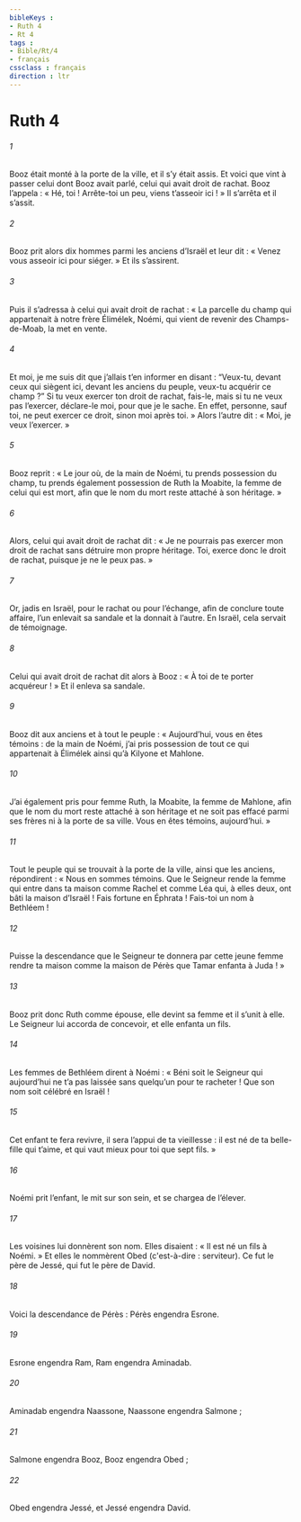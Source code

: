 ```yaml
---
bibleKeys : 
- Ruth 4
- Rt 4
tags : 
- Bible/Rt/4
- français
cssclass : français
direction : ltr
---
```


# Ruth 4

###### 1
Booz était monté à la porte de la ville, et il s’y était assis. Et voici que vint à passer celui dont Booz avait parlé, celui qui avait droit de rachat. Booz l’appela : « Hé, toi ! Arrête-toi un peu, viens t’asseoir ici ! » Il s’arrêta et il s’assit.
###### 2
Booz prit alors dix hommes parmi les anciens d’Israël et leur dit : « Venez vous asseoir ici pour siéger. » Et ils s’assirent.
###### 3
Puis il s’adressa à celui qui avait droit de rachat : « La parcelle du champ qui appartenait à notre frère Élimélek, Noémi, qui vient de revenir des Champs-de-Moab, la met en vente.
###### 4
Et moi, je me suis dit que j’allais t’en informer en disant : “Veux-tu, devant ceux qui siègent ici, devant les anciens du peuple, veux-tu acquérir ce champ ?” Si tu veux exercer ton droit de rachat, fais-le, mais si tu ne veux pas l’exercer, déclare-le moi, pour que je le sache. En effet, personne, sauf toi, ne peut exercer ce droit, sinon moi après toi. » Alors l’autre dit : « Moi, je veux l’exercer. »
###### 5
Booz reprit : « Le jour où, de la main de Noémi, tu prends possession du champ, tu prends également possession de Ruth la Moabite, la femme de celui qui est mort, afin que le nom du mort reste attaché à son héritage. »
###### 6
Alors, celui qui avait droit de rachat dit : « Je ne pourrais pas exercer mon droit de rachat sans détruire mon propre héritage. Toi, exerce donc le droit de rachat, puisque je ne le peux pas. »
###### 7
Or, jadis en Israël, pour le rachat ou pour l’échange, afin de conclure toute affaire, l’un enlevait sa sandale et la donnait à l’autre. En Israël, cela servait de témoignage.
###### 8
Celui qui avait droit de rachat dit alors à Booz : « À toi de te porter acquéreur ! » Et il enleva sa sandale.
###### 9
Booz dit aux anciens et à tout le peuple : « Aujourd’hui, vous en êtes témoins : de la main de Noémi, j’ai pris possession de tout ce qui appartenait à Élimélek ainsi qu’à Kilyone et Mahlone.
###### 10
J’ai également pris pour femme Ruth, la Moabite, la femme de Mahlone, afin que le nom du mort reste attaché à son héritage et ne soit pas effacé parmi ses frères ni à la porte de sa ville. Vous en êtes témoins, aujourd’hui. »
###### 11
Tout le peuple qui se trouvait à la porte de la ville, ainsi que les anciens, répondirent : « Nous en sommes témoins. Que le Seigneur rende la femme qui entre dans ta maison comme Rachel et comme Léa qui, à elles deux, ont bâti la maison d’Israël !
Fais fortune en Éphrata !
Fais-toi un nom à Bethléem !
###### 12
Puisse la descendance que le Seigneur te donnera par cette jeune femme rendre ta maison comme la maison de Pérès que Tamar enfanta à Juda ! »
###### 13
Booz prit donc Ruth comme épouse, elle devint sa femme et il s’unit à elle. Le Seigneur lui accorda de concevoir, et elle enfanta un fils.
###### 14
Les femmes de Bethléem dirent à Noémi : « Béni soit le Seigneur qui aujourd’hui ne t’a pas laissée sans quelqu’un pour te racheter ! Que son nom soit célébré en Israël !
###### 15
Cet enfant te fera revivre, il sera l’appui de ta vieillesse : il est né de ta belle-fille qui t’aime, et qui vaut mieux pour toi que sept fils. »
###### 16
Noémi prit l’enfant, le mit sur son sein, et se chargea de l’élever.
###### 17
Les voisines lui donnèrent son nom. Elles disaient : « Il est né un fils à Noémi. » Et elles le nommèrent Obed (c'est-à-dire : serviteur). Ce fut le père de Jessé, qui fut le père de David.
###### 18
Voici la descendance de Pérès :
Pérès engendra Esrone.
###### 19
Esrone engendra Ram,
Ram engendra Aminadab.
###### 20
Aminadab engendra Naassone,
Naassone engendra Salmone ;
###### 21
Salmone engendra Booz,
Booz engendra Obed ;
###### 22
Obed engendra Jessé,
et Jessé engendra David.
